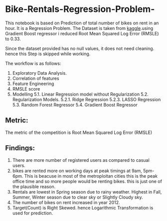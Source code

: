 # Bike-Rentals-Regression-Problem-

This notebook is based on Prediction of total number of bikes on rent in an hour. It is a Regression Problem. The Dataset is taken from [kaggle](https://www.kaggle.com/c/bike-sharing-demand/data).using Gradient Boost regressor i reduced Root Mean Squared Log Error (RMSLE) to 0.33.

Since the dataset provided has no null values, it does not need cleaning. hence this Step is skipped while working.

The workflow is as follows:
1. Exploratory Data Analysis.
2. Correlation of features
3. Feature Engineering
4. RMSLE score
5. Modelling
  5.1. Linear Regression model without Regularization
  5.2. Regularization Models.
    5.2.1. Ridge Regression
    5.2.3. LASSO Regression
  5.3. Random Forest Regressor
  5.4. Gradient Boost Regressor
  
 


## Metric:

The metric of the competition is Root Mean Squared Log Error (RMSLE)

## Findings:
1. There are more number of registered users as compared to casual users.
2. bikes are rented more on working days at peak timings at 9am, 5pm-6pm. This is beacuse in most of the metroploitan cities this is the peak office time and so more people would be renting bikes. this is just one of the plausible reason.
3. Rentals are lowest in Spring season due to rainy weather. Highest in Fall, Summer, Winter season due to clear sky or Slightly Cloudy sky.
4. The number of bikes on rent increased in year 2012. 
5. Target(Count) is Right Skewed. hence Logarithmic Transformation is used for prediction.

